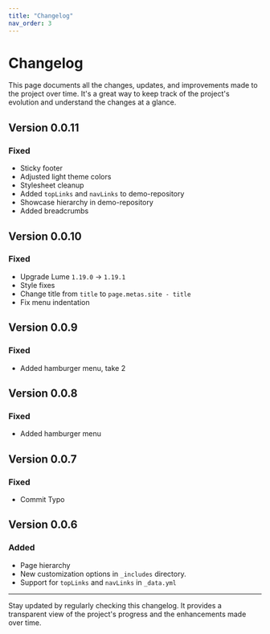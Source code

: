 ```yaml
---
title: "Changelog"
nav_order: 3
---
```


# Changelog

This page documents all the changes, updates, and improvements made to the
project over time. It's a great way to keep track of the project's evolution and
understand the changes at a glance.

## Version 0.0.11

### Fixed

- Sticky footer
- Adjusted light theme colors
- Stylesheet cleanup
- Added `topLinks` and `navLinks` to demo-repository
- Showcase hierarchy in demo-repository
- Added breadcrumbs

## Version 0.0.10

### Fixed

- Upgrade Lume `1.19.0` -> `1.19.1`
- Style fixes
- Change title from `title` to `page.metas.site - title`
- Fix menu indentation

## Version 0.0.9

### Fixed

- Added hamburger menu, take 2

## Version 0.0.8

### Fixed

- Added hamburger menu

## Version 0.0.7

### Fixed

- Commit Typo

## Version 0.0.6

### Added

- Page hierarchy
- New customization options in `_includes` directory.
- Support for `topLinks` and `navLinks` in `_data.yml`

---

Stay updated by regularly checking this changelog. It provides a transparent
view of the project's progress and the enhancements made over time.
